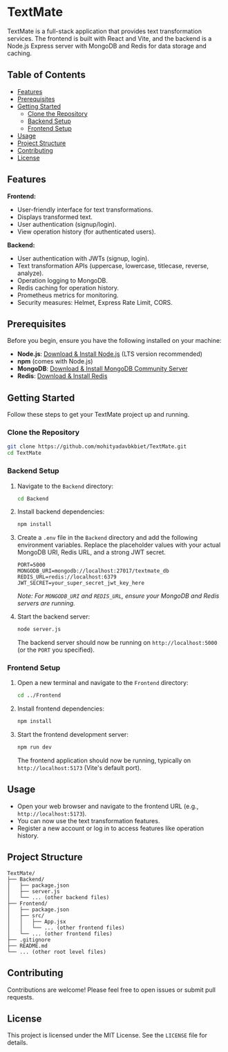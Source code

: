 # TextMate

TextMate is a full-stack application that provides text transformation services. The frontend is built with React and Vite, and the backend is a Node.js Express server with MongoDB and Redis for data storage and caching.

## Table of Contents

- [Features](#features)
- [Prerequisites](#prerequisites)
- [Getting Started](#getting-started)
  - [Clone the Repository](#clone-the-repository)
  - [Backend Setup](#backend-setup)
  - [Frontend Setup](#frontend-setup)
- [Usage](#usage)
- [Project Structure](#project-structure)
- [Contributing](#contributing)
- [License](#license)

## Features

**Frontend:**
- User-friendly interface for text transformations.
- Displays transformed text.
- User authentication (signup/login).
- View operation history (for authenticated users).

**Backend:**
- User authentication with JWTs (signup, login).
- Text transformation APIs (uppercase, lowercase, titlecase, reverse, analyze).
- Operation logging to MongoDB.
- Redis caching for operation history.
- Prometheus metrics for monitoring.
- Security measures: Helmet, Express Rate Limit, CORS.

## Prerequisites

Before you begin, ensure you have the following installed on your machine:

- **Node.js**: [Download & Install Node.js](https://nodejs.org/en/download/) (LTS version recommended)
- **npm** (comes with Node.js)
- **MongoDB**: [Download & Install MongoDB Community Server](https://www.mongodb.com/try/download/community)
- **Redis**: [Download & Install Redis](https://redis.io/download/)

## Getting Started

Follow these steps to get your TextMate project up and running.

### Clone the Repository

```bash
git clone https://github.com/mohityadavbkbiet/TextMate.git
cd TextMate
```

### Backend Setup

1.  Navigate to the `Backend` directory:
    ```bash
    cd Backend
    ```

2.  Install backend dependencies:
    ```bash
    npm install
    ```

3.  Create a `.env` file in the `Backend` directory and add the following environment variables. Replace the placeholder values with your actual MongoDB URI, Redis URL, and a strong JWT secret.

    ```
    PORT=5000
    MONGODB_URI=mongodb://localhost:27017/textmate_db
    REDIS_URL=redis://localhost:6379
    JWT_SECRET=your_super_secret_jwt_key_here
    ```
    *Note: For `MONGODB_URI` and `REDIS_URL`, ensure your MongoDB and Redis servers are running.*

4.  Start the backend server:
    ```bash
    node server.js
    ```
    The backend server should now be running on `http://localhost:5000` (or the `PORT` you specified).

### Frontend Setup

1.  Open a new terminal and navigate to the `Frontend` directory:
    ```bash
    cd ../Frontend
    ```

2.  Install frontend dependencies:
    ```bash
    npm install
    ```

3.  Start the frontend development server:
    ```bash
    npm run dev
    ```
    The frontend application should now be running, typically on `http://localhost:5173` (Vite's default port).

## Usage

-   Open your web browser and navigate to the frontend URL (e.g., `http://localhost:5173`).
-   You can now use the text transformation features.
-   Register a new account or log in to access features like operation history.

## Project Structure

```
TextMate/
├── Backend/
│   ├── package.json
│   ├── server.js
│   └── ... (other backend files)
├── Frontend/
│   ├── package.json
│   ├── src/
│   │   ├── App.jsx
│   │   └── ... (other frontend files)
│   └── ... (other frontend files)
├── .gitignore
├── README.md
└── ... (other root level files)
```

## Contributing

Contributions are welcome! Please feel free to open issues or submit pull requests.

## License

This project is licensed under the MIT License. See the `LICENSE` file for details.

